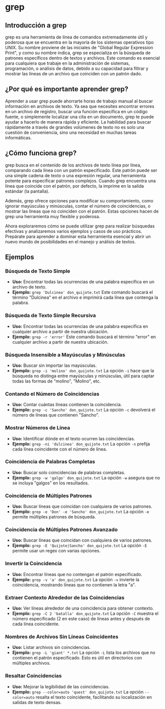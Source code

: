 # grep

## Introducción a grep

grep es una herramienta de línea de comandos extremadamente útil y poderosa que se encuentra en la mayoría de los sistemas operativos tipo UNIX. Su nombre proviene de las iniciales de "Global Regular Expression Print", y como su nombre indica, grep se especializa en la búsqueda de patrones específicos dentro de textos y archivos. Este comando es esencial para cualquiera que trabaje en la administración de sistemas, programación, o análisis de datos, debido a su capacidad para filtrar y mostrar las líneas de un archivo que coinciden con un patrón dado.

## ¿Por qué es importante aprender grep?

Aprender a usar grep puede ahorrarte horas de trabajo manual al buscar información en archivos de texto. Ya sea que necesites encontrar errores en un archivo de registro, buscar una función específica en un código fuente, o simplemente localizar una cita en un documento, grep te puede ayudar a hacerlo de manera rápida y eficiente. La habilidad para buscar rápidamente a través de grandes volúmenes de texto no es solo una cuestión de conveniencia, sino una necesidad en muchas tareas informáticas.

## ¿Cómo funciona grep?

grep busca en el contenido de los archivos de texto línea por línea, comparando cada línea con un patrón especificado. Este patrón puede ser una simple cadena de texto o una expresión regular, una herramienta potente para especificar patrones complejos. Cuando grep encuentra una línea que coincide con el patrón, por defecto, la imprime en la salida estándar (la pantalla).

Además, grep ofrece opciones para modificar su comportamiento, como ignorar mayúsculas y minúsculas, contar el número de coincidencias, o mostrar las líneas que no coinciden con el patrón. Estas opciones hacen de grep una herramienta muy flexible y poderosa.

Ahora exploraremos cómo se puede utilizar grep para realizar búsquedas efectivas y analizaremos varios ejemplos y casos de uso prácticos. Prepárate para aprender a dominar esta herramienta esencial y abrir un nuevo mundo de posibilidades en el manejo y análisis de textos.

## Ejemplos

### Búsqueda de Texto Simple

- **Uso:** Encontrar todas las ocurrencias de una palabra específica en un archivo de texto.
- **Ejemplo:** `grep 'Dulcinea' don_quijote.txt`
Este comando buscará el término "Dulcinea" en el archivo e imprimirá cada línea que contenga la palabra.

### Búsqueda de Texto Simple Recursiva

- **Uso:** Encontrar todas las ocurrencias de una palabra específica en cualquier archivo a partir de nuestra ubicación.
- **Ejemplo:** `grep -r 'error'`
Este comando buscará el término "error" en cualquier archivo a partir de nuestra ubicación.

### Búsqueda Insensible a Mayúsculas y Minúsculas

- **Uso:** Buscar sin importar las mayúsculas.
- **Ejemplo:** `grep -i 'molino' don_quijote.txt`
La opción `-i` hace que la búsqueda no distinga entre mayúsculas y minúsculas, útil para captar todas las formas de "molino", "Molino", etc.

### Contando el Número de Coincidencias

- **Uso:** Contar cuántas líneas contienen la coincidencia.
- **Ejemplo:** `grep -c 'Sancho' don_quijote.txt`
La opción `-c` devolverá el número de líneas que contienen "Sancho".

### Mostrar Números de Línea

- **Uso:** Identificar dónde en el texto ocurren las coincidencias.
- **Ejemplo:** `grep -ni 'dulcinea' don_quijote.txt`
La opción `-n` prefija cada línea coincidente con el número de línea.

### Coincidencia de Palabras Completas

- **Uso:** Buscar solo coincidencias de palabras completas.
- **Ejemplo:** `grep -w 'galgo' don_quijote.txt`
La opción `-w` asegura que no se incluya "galgos" en los resultados.

### Coincidencia de Múltiples Patrones

- **Uso:** Buscar líneas que coincidan con cualquiera de varios patrones.
- **Ejemplo:** `grep -e 'Don' -e 'Sancho' don_quijote.txt`
La opción `-e` permite múltiples patrones de búsqueda.

### Coincidencia de Múltiples Patrones Avanzado

- **Uso:** Buscar líneas que coincidan con cualquiera de varios patrones.
- **Ejemplo:** `grep -E 'Quijote|Sancho' don_quijote.txt`
La opción `-E` permite usar un regex con varias opciones.

### Invertir la Coincidencia

- **Uso:** Encontrar líneas que no contengan el patrón especificado.
- **Ejemplo:** `grep -v 'a' don_quijote.txt`
La opción `-v` invierte la coincidencia, mostrando líneas que no contienen la letra "a".

### Extraer Contexto Alrededor de las Coincidencias

- **Uso:** Ver líneas alrededor de una coincidencia para obtener contexto.
- **Ejemplo:** `grep -C 2 'batalla' don_quijote.txt`
La opción `-C` muestra el número especificado (2 en este caso) de líneas antes y después de cada línea coincidente.

### Nombres de Archivos Sin Líneas Coincidentes

- **Uso:** Listar archivos sin coincidencias.
- **Ejemplo:** `grep -L 'giant' *.txt`
La opción `-L` lista los archivos que no contienen el patrón especificado. Esto es útil en directorios con múltiples archivos.

### Resaltar Coincidencias

- **Uso:** Mejorar la legibilidad de las coincidencias.
- **Ejemplo:** `grep --color=auto 'quest' don_quijote.txt`
La opción `--color=auto` resalta el texto coincidente, facilitando su localización en salidas de texto densas.
